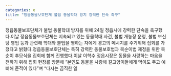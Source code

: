 ```yaml
---
categories: e
title: "정읍동물보호단체 불법 동물학대 방지 강력한 단속 촉구"
---
```

정읍동물보호단체가 불법 동물학대 방지를 위해 24일 정읍시에 강력한 단속을 촉구했다.이날 정읍동물보호단체는 지속되고 있는 동물학대 사건, 불법 개농장 운영, 불법 보신탕 영업 등과 관련해 학대와 불법을 행하는 자에게 경고의 메시지를 주기위해 집회를 가졌다고 밝혔다.정읍동물보호단체는 특히 강력한 동물보호법과 복순이법 제정을 위한 복순이 추모식을 집회에 함께 진행했다.이날 이학수 정읍시장은 동물을 사랑하는 마음을 전하기 위해 집회 현장를 방문해 “본인도 동물을 사랑해 길고양이들에게 먹이도 주고 예뻐해 준적이 있다”며 “다시는 끔직한 일